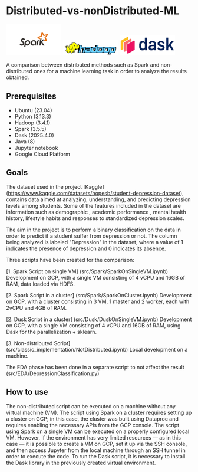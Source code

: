 # Distributed-vs-nonDistributed-ML
<img src="img/sparkLogo.png" width="150"> <img src="img/hadoopLogo.png" width="150"> <img src="img/daskLogo.png" width="150">

A comparison between distributed methods such as Spark and non-distributed ones for a machine learning task in order to analyze the results obtained.

## Prerequisites
- Ubuntu (23.04)
- Python (3.13.3)
- Hadoop (3.4.1)
- Spark (3.5.5)
- Dask (2025.4.0)
- Java (8)
- Jupyter notebook
- Google Cloud Platform

## Goals
The dataset used in the project [Kaggle] (https://www.kaggle.com/datasets/hopesb/student-depression-dataset), contains data aimed at analyzing, understanding, and predicting depression levels among students. Some of the features included in the dataset are information such as demographic , academic performance ,  mental health history, lifestyle habits and responses to standardized depression scales.

The aim in the project is to perform a binary classification on the data in order to predict if a student suffer from depression or not. The column being analyzed is labeled "Depression" in the dataset, where a value of 1 indicates the presence of depression and 0 indicates its absence.

Three scripts have been created for the comparison:

[1. Spark Script on single VM] (src/Spark/SparkOnSingleVM.ipynb) Development on GCP, with a single VM consisting of 4 vCPU and 16GB of RAM, data loaded via HDFS.

[2. Spark Script in a cluster] (src/Spark/SparkOnCluster.ipynb) Development on GCP, with a cluster consisting in 3 VM, 1 master and 2 worker, each with 2vCPU and 4GB of RAM.

[2. Dusk Script in a cluster] (src/Dusk/DuskOnSingleVM.ipynb) Development on GCP, with a single VM consisting of 4 vCPU and 16GB of RAM, using Dask for the parallelization + sklearn.

[3. Non-distributed Script] (src/classic_implementation/NotDistributed.ipynb) Local development on a machine.

The EDA phase has been done in a separate script to not affect the result (src/EDA/DepressionClassification.py)

## How to use
The non-distributed script can be executed on a machine without any virtual machine (VM).
The script using Spark on a cluster requires setting up a cluster on GCP; in this case, the cluster was built using Dataproc and requires enabling the necessary APIs from the GCP console.
The script using Spark on a single VM can be executed on a properly configured local VM. However, if the environment has very limited resources — as in this case — it is possible to create a VM on GCP, set it up via the SSH console, and then access Jupyter from the local machine through an SSH tunnel in order to execute the code.
To run the Dask script, it is necessary to install the Dask library in the previously created virtual environment.

